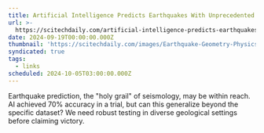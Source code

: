 ```yaml
---
title: Artificial Intelligence Predicts Earthquakes With Unprecedented Accuracy
url: >-
  https://scitechdaily.com/artificial-intelligence-predicts-earthquakes-with-unprecedented-accuracy/
date: 2024-09-19T00:00:00.000Z
thumbnail: 'https://scitechdaily.com/images/Earthquake-Geometry-Physics-Simulation-Art.jpg'
syndicated: true
tags:
  - links
scheduled: 2024-10-05T03:00:00.000Z
---
```


Earthquake prediction, the "holy grail" of seismology, may be within reach. AI achieved 70% accuracy in a trial, but can this generalize beyond the specific dataset? We need robust testing in diverse geological settings before claiming victory.
